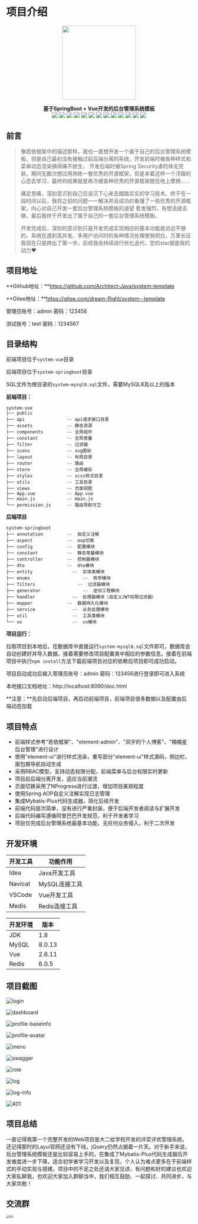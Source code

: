 # 项目介绍

<div align="center">
  <img src="https://z3.ax1x.com/2021/06/29/RdO4fO.jpg" width="200px">

    
  <span>**基于SpringBoot + Vue开发的后台管理系统模板**</span>  
  ![](https://img.shields.io/badge/Java-1.8-orange) ![](https://img.shields.io/badge/MySQL-8.0.13-brightgreen) ![](https://img.shields.io/badge/SpringBoot-2.4.1-yellow) ![](https://img.shields.io/badge/SpringSecurity-%E6%9D%83%E9%99%90-blue) ![](https://img.shields.io/badge/MybatisPlus-3.4.3-red) ![](https://img.shields.io/badge/jjwt-0.9.1-lightgrey) ![](https://img.shields.io/badge/kaptcha-0.0.9-orange) ![](https://img.shields.io/badge/fastjson-2.0.10-blue) ![](https://img.shields.io/badge/SpringRedis-2.4.1-red) ![](https://img.shields.io/badge/vue-2.6.11-yellowgreen) ![](https://img.shields.io/badge/axios-0.27.2-orange) ![](https://img.shields.io/badge/vuex-3.6.2-brightgreen) ![](https://img.shields.io/badge/element--ui-2.15.6-blue)

</div>

## 前言

> 像若依框架中的描述那样，我也一直想开发一个属于自己的后台管理系统模板，但是自己最初没有接触过前后端分离的系统，开发前端时被各种样式和菜单动态渲染搞得痛不欲生， 开发后端时被Spring Security虐的体无完肤，期间无数次想过用熟练一套优秀的开源框架，但是本着这样一个浮躁的心态去学习，最终的结果就是再次被各种优秀的开源框架摁在地上摩擦......
>
> 痛定思痛，深刻意识到自己应该沉下心来去踏踏实实的学习技术。终于在一段时间以后，我将之前的问题一一解决并且成功的看懂了一些优秀的开源框架，内心对自己开发一套后台管理系统模板的渴望 愈发强烈，有想法就去做，最后我终于开发出了属于自己的一套后台管理系统模板。
>
> 开发完成后，深刻的意识到只是开发完成实现相应的基本功能是远远不够的，系统在遇到高并发、多用户访问时的各种情况处理使我明白，万里长征我现在只是跨出了第一步。后续我会持续进行优化迭代，您的star就是我的动力❤️

## 项目地址

**Github地址：**https://github.com/Architect-Java/system-template

**Gitee地址：**https://gitee.com/dream-flight/system--template

管理员账号：admin	密码：123456

测试账号：test	密码：1234567

## 目录结构

前端项目位于`system-vue`目录

后端项目位于`system-springboot`目录

SQL文件为根目录的`system-mysql8.sql`文件，需要MySQL8及以上的版本

**前端项目：**

```shell
system-vue
├── public   
├── api                -- api请求接口目录
├── assets             -- 静态资源
├── components         -- 全局组件
├── constant           -- 全局常量
├── filter             -- 过滤器
├── icons              -- svg图标
├── layout             -- 布局目录
├── router             -- 路由
├── store              -- 全局缓存
├── styles             -- scss样式目录
├── utils              -- 工具目录
├── views              -- 页面视图
├── App.vue            -- App.vue
├── main.js            -- main.js
└── permission.js      -- 路由导航守卫  
```

**后端项目**

```shell
system-springboot
├── annotation         --  自定义注解
├── aspect             --  aop切面
├── config             --  配置模块
├── constant           --  静态常量模块
├── controller         --  控制器模块
├── dto                --  dto模块
├── entity        		 --  实体类模块
├── enums        		 	 --  枚举模块
├── filters    			   --  过滤器模块
├── generator			     --  逆向工程模块
├── handler       		 --  处理器模块（自定义JWT权限过滤器）
├── mapper             --  数据持久化模块
├── service       		 --  业务处理模块
├── util          		 --  工具类模块
└── vo        		     --  vo模块
```

**项目运行：**

拉取项目到本地后，在数据库中直接运行`system-mysql8.sql`文件即可，数据库会自动创建好并导入数据。接着需要修改项目配置类中相应的参数信息。接着在前端项目中执行`npm install`方法下载前端项目对应的依赖后项目即可成功启动。

项目启动成功后输入管理员账号：admin	密码：123456进行登录即可进入系统

本地接口文档地址：http://localhost:8090/doc.html

**注意：**先启动后端项目，再启动前端项目，前端项目很多数据以及配置由后端动态加载

## 项目特点

- 前端样式参考"若依框架"、"element-admin"、"风宇的个人博客"、"楠橘星后台管理"进行设计
- 使用"element-ui"进行样式渲染，重写部分"element-ui"样式源码，侧边栏、面包屑导航自动生成
- 采用RBAC模型，支持动态权限分配，前端菜单与后台权限实时更新
- 项目前后端分离开发，适应当前潮流
- 页面切换采用了NProgress进行过渡，增加项目美观程度
- 使用Spring AOP自定义注解实现日志管理
- 集成Mybatis-Plus代码生成器，简化后续开发
- 前端代码层次简单，没有进行严重封装，便于后端开发者阅读与扩展开发
- 后端代码编写遵循阿里巴巴开发规范，利于开发者学习
- 项目仅完成后台管理系统最基本功能，无任何业务侵入，利于二次开发

## 开发环境

| 开发工具 | 功能作用      |
| -------- | ------------- |
| Idea     | Java开发工具  |
| Navicat  | MySQL连接工具 |
| VSCode   | Vue开发工具   |
| Medis    | Redis连接工具 |

| 开发环境 | 版本   |
| -------- | ------ |
| JDK      | 1.8    |
| MySQL    | 8.0.13 |
| Vue      | 2.6.11 |
| Redis    | 6.0.5  |

## 项目截图

![login](/Users/zhangrongkang/workspace/MyProject/system-template/doc/login.png)

![dashboard](/Users/zhangrongkang/workspace/MyProject/system-template/doc/dashboard.png)

![profile-baseinfo](/Users/zhangrongkang/workspace/MyProject/system-template/doc/profile-baseinfo.png)

![profile-avatar](/Users/zhangrongkang/workspace/MyProject/system-template/doc/profile-avatar.png)

![menu](/Users/zhangrongkang/workspace/MyProject/system-template/doc/menu.png)

![swagger](/Users/zhangrongkang/workspace/MyProject/system-template/doc/swagger.png)

![role](/Users/zhangrongkang/workspace/MyProject/system-template/doc/user.png)

![log](/Users/zhangrongkang/workspace/MyProject/system-template/doc/log.png)

![log-info](/Users/zhangrongkang/workspace/MyProject/system-template/doc/404.png)

![401](/Users/zhangrongkang/workspace/MyProject/system-template/doc/401.png)

## 项目总结

一直记得我第一个完整开发的Web项目是大二给学校开发的评奖评优管理系统，还记得那时的Layui官网还没有下线，jQuery仍然占据着一片天。对于新手来说，后台管理系统模板还是比较容易上手的，在集成了Mybatis-Plus代码生成器后开发难度进一步下降，适合初学者学习开发以及复现，个人认为难点更多在于前端样式的手动实现与搭建。项目中的不足之处还请大家见谅，有问题和好的建议也欢迎大家私聊我，也欢迎大家加入群聊当中，我们相互鼓励、一起探讨、共同进步，与大家共勉！

## 交流群

<img src="/Users/zhangrongkang/workspace/MyProject/system-template/doc/QQ.jpeg" alt="QQ" style="zoom:50%;" />